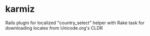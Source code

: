 # karmiz
Rails plugin for localized "country_select" helper with Rake task for downloading locales from Unicode.org's CLDR
